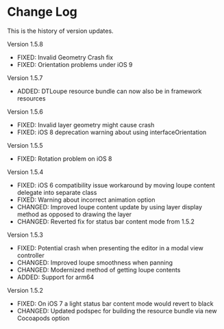 Change Log
==========

This is the history of version updates.

Version 1.5.8

- FIXED: Invalid Geometry Crash fix
- FIXED: Orientation problems under iOS 9

Version 1.5.7

- ADDED: DTLoupe resource bundle can now also be in framework resources

Version 1.5.6

- FIXED: Invalid layer geometry might cause crash
- FIXED: iOS 8 deprecation warning about using interfaceOrientation 

Version 1.5.5

- FIXED: Rotation problem on iOS 8 

Version 1.5.4

- FIXED: iOS 6 compatibility issue workaround by moving loupe content delegate into separate class
- FIXED: Warning about incorrect animation option
- CHANGED: Improved loupe content update by using layer display method as opposed to drawing the layer
- CHANGED: Reverted fix for status bar content mode from 1.5.2

Version 1.5.3

- FIXED: Potential crash when presenting the editor in a modal view controller
- CHANGED: Improved loupe smoothness when panning
- CHANGED: Modernized method of getting loupe contents
- ADDED: Support for arm64

Version 1.5.2

- FIXED: On iOS 7 a light status bar content mode would revert to black
- CHANGED: Updated podspec for building the resource bundle via new Cocoapods option
